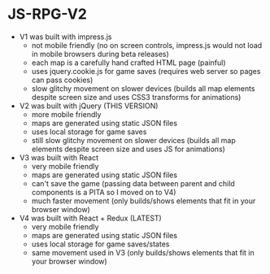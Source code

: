 # JS-RPG-V2

- V1 was built with impress.js
    - not mobile friendly (no on screen controls, impress.js would not load in mobile browsers during beta releases)
    - each map is a carefully hand crafted HTML page (painful)
    - uses jquery.cookie.js for game saves (requires web server so pages can pass cookies)
    - slow glitchy movement on slower devices (builds all map elements despite screen size and uses CSS3 transforms for animations)
- V2 was built with jQuery (THIS VERSION)
    - more mobile friendly
    - maps are generated using static JSON files
    - uses local storage for game saves
    - still slow glitchy movement on slower devices (builds all map elements despite screen size and uses JS for animations)
- V3 was built with React
    - very mobile friendly
    - maps are generated using static JSON files
    - can't save the game (passing data between parent and child components is a PITA so I moved on to V4)
    - much faster movement (only builds/shows elements that fit in your browser window)
- V4 was built with React + Redux (LATEST)
    - very mobile friendly
    - maps are generated using static JSON files
    - uses local storage for game saves/states
    - same movement used in V3 (only builds/shows elements that fit in your browser window)
